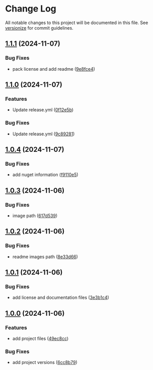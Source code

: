 # Change Log

All notable changes to this project will be documented in this file. See [versionize](https://github.com/versionize/versionize) for commit guidelines.

<a name="1.1.1"></a>
## [1.1.1](https://www.github.com/OpenCommissioning/OC_Assistant_DRY/releases/tag/v1.1.1) (2024-11-07)

### Bug Fixes

* pack license and add readme ([9e8fce4](https://www.github.com/OpenCommissioning/OC_Assistant_DRY/commit/9e8fce4e9603ef37c9fafdde28d2fc1c9f149315))

<a name="1.1.0"></a>
## [1.1.0](https://www.github.com/OpenCommissioning/OC_Assistant_DRY/releases/tag/v1.1.0) (2024-11-07)

### Features

* Update release.yml ([0f12e5b](https://www.github.com/OpenCommissioning/OC_Assistant_DRY/commit/0f12e5b896660f77d34e6bbc6ec4a3aa001c4888))

### Bug Fixes

* Update release.yml ([9c89281](https://www.github.com/OpenCommissioning/OC_Assistant_DRY/commit/9c892815ed6da6f18d09fcf26de80af42592cf0f))

<a name="1.0.4"></a>
## [1.0.4](https://www.github.com/OpenCommissioning/OC_Assistant_DRY/releases/tag/v1.0.4) (2024-11-07)

### Bug Fixes

* add nuget information ([f9110e5](https://www.github.com/OpenCommissioning/OC_Assistant_DRY/commit/f9110e537cad6b84d48e9fa1962a179fb122e3be))

<a name="1.0.3"></a>
## [1.0.3](https://www.github.com/OpenCommissioning/OC_Assistant_DRY/releases/tag/v1.0.3) (2024-11-06)

### Bug Fixes

* image path ([617d539](https://www.github.com/OpenCommissioning/OC_Assistant_DRY/commit/617d539fe6277cf72c7722c325c5edb70e7f5e10))

<a name="1.0.2"></a>
## [1.0.2](https://www.github.com/OpenCommissioning/OC_Assistant_DRY/releases/tag/v1.0.2) (2024-11-06)

### Bug Fixes

* readme images path ([8e33d66](https://www.github.com/OpenCommissioning/OC_Assistant_DRY/commit/8e33d667604292de112006f304b3a2bd4c1e383c))

<a name="1.0.1"></a>
## [1.0.1](https://www.github.com/OpenCommissioning/OC_Assistant_DRY/releases/tag/v1.0.1) (2024-11-06)

### Bug Fixes

* add license and documentation files ([3e3b1c4](https://www.github.com/OpenCommissioning/OC_Assistant_DRY/commit/3e3b1c4dd4f8f48acdcc25dc6f80b0f28968d7db))

<a name="1.0.0"></a>
## [1.0.0](https://www.github.com/OpenCommissioning/OC_Assistant_DRY/releases/tag/v1.0.0) (2024-11-06)

### Features

* add project files ([49ec8cc](https://www.github.com/OpenCommissioning/OC_Assistant_DRY/commit/49ec8cc5144b3d602d89f35d4a58ed64b0b16fc4))

### Bug Fixes

* add project versions ([6cc8b79](https://www.github.com/OpenCommissioning/OC_Assistant_DRY/commit/6cc8b799d34e6385f3807ea9c71bb4f1812fe2f2))

